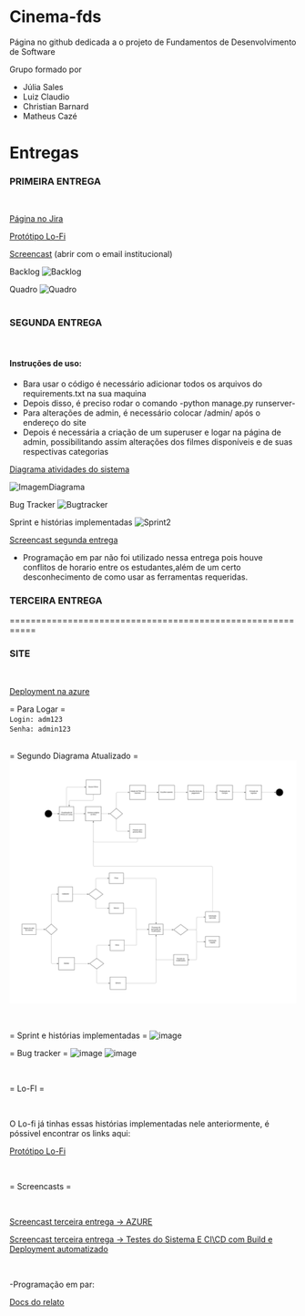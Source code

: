 # Cinema-fds

Página no github dedicada a o projeto de Fundamentos de Desenvolvimento de Software

Grupo formado por 
- Júlia Sales
- Luiz Claudio
- Christian Barnard
- Matheus Cazé

# Entregas

### PRIMEIRA ENTREGA

<br>

[Página no Jira](https://juliasales.atlassian.net/jira/software/projects/PCF/boards/2)

[Protótipo Lo-Fi](https://www.figma.com/file/Ms5aUXSnImGqW7S97h7m92/Wireframe-Template-(Community)?type=design&node-id=0%3A1&mode=design&t=v2NZ8sR463NZwdIk-1)

[Screencast](https://www.youtube.com/watch?v=KBGdFhLl5QU) (abrir com o email institucional)

Backlog
![Backlog](Imagens/Backlog.jpg)

Quadro
![Quadro](Imagens/Quadro.jpeg)
<br>
<br>
### SEGUNDA ENTREGA
<br>

#### Instruções de uso:
- Bara usar o código é necessário adicionar todos os arquivos do requirements.txt na sua maquina
- Depois disso, é preciso rodar o comando -python manage.py runserver-
- Para alterações de admin, é necessário colocar /admin/ após o endereço do site
- Depois é necessária a criação de um superuser e logar na página de admin, possibilitando assim alterações dos filmes disponíveis e de suas respectivas categorias

[Diagrama atividades do sistema](https://lucid.app/lucidchart/bb251b89-9408-4094-92cf-37d2f4fcab6e/edit?viewport_loc=-10415%2C-6050%2C12296%2C4880%2C0_0&invitationId=inv_963f026a-c0bd-4bdf-bbd2-693fe5ce399d)

![ImagemDiagrama](Imagens/Diagrama.jpg)

Bug Tracker
![Bugtracker](Imagens/BugTracker.jpg)

Sprint e histórias implementadas
![Sprint2](Imagens/Backlog2.jpg)

[Screencast segunda entrega](https://youtu.be/Rphdc2gDhM0) 


- Programação em par não foi utilizado nessa entrega pois houve conflitos de horario entre os estudantes,além de um certo desconhecimento de como usar as ferramentas requeridas. 

### TERCEIRA ENTREGA

===========================================================

### SITE
<br>

[Deployment na azure](https://cinefds.azurewebsites.net) 

= Para Logar =
<br>
`Login: adm123`
<br>
`Senha: admin123`
<br>
<br>


= Segundo Diagrama Atualizado =
![ImagemDiagrama](Imagens/Diagrama2.jpg)

<br>

= Sprint e histórias implementadas =
![image](https://github.com/ZiicoB/cinema-fds/assets/142419446/51bd463d-cfdc-44ec-90bf-f42b347a22a4)

= Bug tracker  =
![image](https://github.com/ZiicoB/cinema-fds/assets/142419446/f7a2ab06-753a-497f-a9de-0f1a946844b5)
![image](https://github.com/ZiicoB/cinema-fds/assets/142419446/78ded062-67c2-4ae5-a6e5-841b89b77002)

<br> 

= Lo-FI  =

<br>

O Lo-fi já tinhas essas histórias implementadas nele anteriormente, é póssivel encontrar os links aqui:

[Protótipo Lo-Fi](https://www.figma.com/file/Ms5aUXSnImGqW7S97h7m92/Wireframe-Template-(Community)?type=design&node-id=0%3A1&mode=design&t=v2NZ8sR463NZwdIk-1)

<br> 

= Screencasts =

<br>

[Screencast terceira entrega -> AZURE](https://youtu.be/guMPy21XEss) 

[Screencast terceira entrega -> Testes do Sistema E CI\CD com Build e Deployment automatizado](https://youtu.be/RwNLcXC-mfY) 

<br>

-Programação em par:

[Docs do relato](https://docs.google.com/document/d/19zGnUU6alP4K4-cIQ1aMZvmV7GqcnomqHvNyMZZcX0Q/edit?usp=sharing)

<br>
